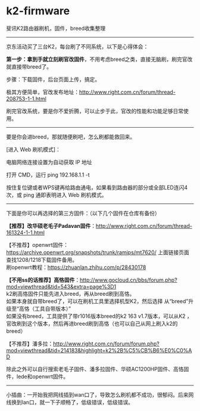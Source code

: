 # k2-firmware
斐讯K2路由器刷机，固件，breed收集整理
***
京东活动买了三台K2，每台刷了不同系统，以下是心得体会：

**第一步：拿到手就立刻刷官改固件**，不用考虑breed之类，直接无脑刷，刷完官改就直接带breed了。

步骤：下载固件，后台页面上传，搞定。

极其方便简单，官改发布地址：http://www.right.com.cn/forum/thread-208753-1-1.html

刷完官改系统，要是你不爱折腾，可以止步于此，官改的性能和功能足够日常使用。
***
要是你会进breed，那就随便刷吧，怎么刷都能救回来。

[进入 Web 刷机模式]：

电脑网络连接设置为自动获取 IP 地址

打开 CMD，运行 ping 192.168.1.1 -t

按住复位键或者WPS键再给路由通电，如果看到路由器的部分或全部LED连闪4次，或 ping 通即表明进入 Web 刷机模式。
***
下面是你可以再选择的第三方固件：（以下几个固件在仓库有备份）

**【推荐】改华硕老毛子Padavan固件**：http://www.right.com.cn/forum/thread-161324-1-1.html

【不推荐】openwrt固件：https://archive.openwrt.org/snapshots/trunk/ramips/mt7620/ 上面链接页面查找1208/1218下载固件备用。  
刷openwrt教程：https://zhuanlan.zhihu.com/p/28430178

**【不用ss的话推荐】高恪固件**：http://www.gocloud.cn/bbs/forum.php?mod=viewthread&tid=543&extra=page%3D1    
k2刷高恪固件只能先进入breed，再从breed刷到高恪。  
如果本身就自带breed了，可以在刷机工具里选择机型K2，然后选择 从“breed”升级至“高恪（工具自带版本）”  
如果没有breed，工具提供了带r1016版本breed的k2 163 v1.7版本，可以从K2 ，官改刷到这个版本，然后再进breed刷到高恪（也可以自己从网上刷入k2的breed）

【不推荐】潘多拉：http://www.right.com.cn/forum/forum.php?mod=viewthread&tid=214183&highlight=k2%2B%C5%CB%B6%E0%C0%AD

除此之外可以自行搜索老毛子固件、潘多拉固件、华硕AC1200HP固件、高恪固件，lede和openwrt固件。
***
小插曲：一开始我把网线插到wan口了，导致怎么刷机都不成功，很郁闷。后来网线换到lan口，就一下子顺畅了，低级错误，低级错误。
